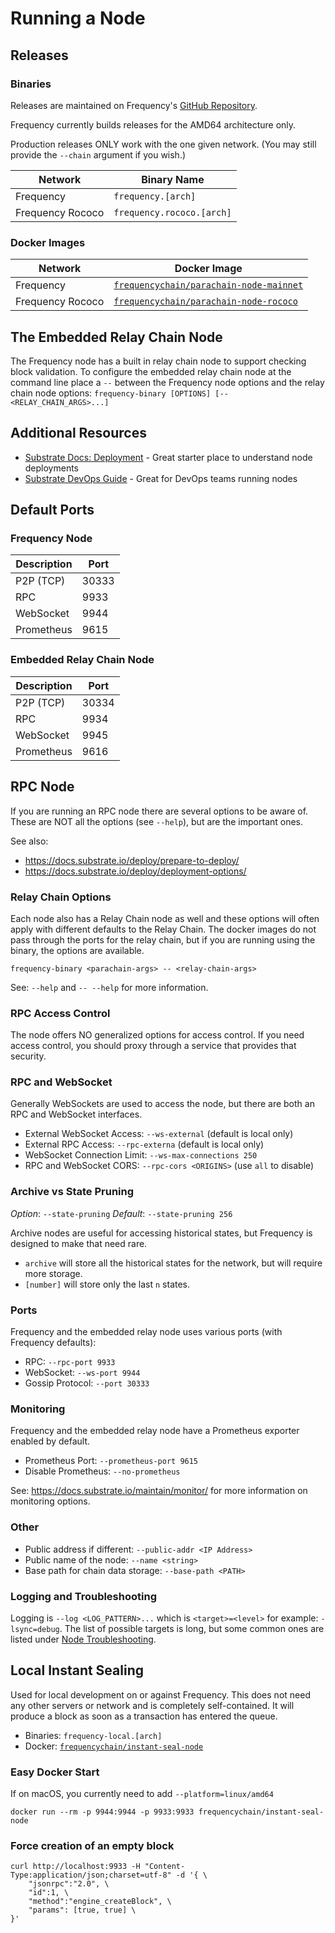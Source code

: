 # Running a Node

## Releases

### Binaries

Releases are maintained on Frequency's [GitHub Repository](https://github.com/LibertyDSNP/frequency/releases).

Frequency currently builds releases for the AMD64 architecture only.

Production releases ONLY work with the one given network. (You may still provide the `--chain` argument if you wish.)

| Network | Binary Name |
| --- | --- |
| Frequency |  `frequency.[arch]` |
| Frequency Rococo | `frequency.rococo.[arch]` |

### Docker Images

| Network | Docker Image |
| --- | --- |
| Frequency | [`frequencychain/parachain-node-mainnet`](https://hub.docker.com/r/frequencychain/parachain-node-mainnet) |
| Frequency Rococo | [`frequencychain/parachain-node-rococo`](https://hub.docker.com/r/frequencychain/parachain-node-rococo) |

## The Embedded Relay Chain Node

The Frequency node has a built in relay chain node to support checking block validation.
To configure the embedded relay chain node at the command line place a `--` between the Frequency node options and the relay chain node options: `frequency-binary [OPTIONS] [-- <RELAY_CHAIN_ARGS>...]`

## Additional Resources

- [Substrate Docs: Deployment](https://docs.substrate.io/deploy/) - Great starter place to understand node deployments
- [Substrate DevOps Guide](https://paritytech.github.io/devops-guide/) - Great for DevOps teams running nodes

## Default Ports

### Frequency Node

| Description | Port |
| --- | --- |
| P2P (TCP) | 30333 |
| RPC | 9933 |
| WebSocket | 9944 |
| Prometheus | 9615 |

### Embedded Relay Chain Node

| Description | Port |
| --- | --- |
| P2P (TCP) | 30334 |
| RPC | 9934 |
| WebSocket | 9945 |
| Prometheus | 9616 |

## RPC Node

If you are running an RPC node there are several options to be aware of.
These are NOT all the options (see `--help`), but are the important ones.

See also:
- https://docs.substrate.io/deploy/prepare-to-deploy/
- https://docs.substrate.io/deploy/deployment-options/

### Relay Chain Options

Each node also has a Relay Chain node as well and these options will often apply with different defaults to the Relay Chain.
The docker images do not pass through the ports for the relay chain, but if you are running using the binary, the options are available.

`frequency-binary <parachain-args> -- <relay-chain-args>`

See: `--help` and `-- --help` for more information.

### RPC Access Control

The node offers NO generalized options for access control.
If you need access control, you should proxy through a service that provides that security.

### RPC and WebSocket

Generally WebSockets are used to access the node, but there are both an RPC and WebSocket interfaces.

- External WebSocket Access: `--ws-external` (default is local only)
- External RPC Access: `--rpc-externa` (default is local only)
- WebSocket Connection Limit: `--ws-max-connections 250`
- RPC and WebSocket CORS: `--rpc-cors <ORIGINS>` (use `all` to disable)

### Archive vs State Pruning

*Option*: `--state-pruning`
*Default*: `--state-pruning 256`

Archive nodes are useful for accessing historical states, but Frequency is designed to make that need rare.

- `archive` will store all the historical states for the network, but will require more storage.
- `[number]` will store only the last `n` states.

### Ports

Frequency and the embedded relay node uses various ports (with Frequency defaults):

- RPC: `--rpc-port 9933`
- WebSocket: `--ws-port 9944`
- Gossip Protocol: `--port 30333`

### Monitoring

Frequency and the embedded relay node have a Prometheus exporter enabled by default.

- Prometheus Port: `--prometheus-port 9615`
- Disable Prometheus: `--no-prometheus`

See: https://docs.substrate.io/maintain/monitor/ for more information on monitoring options.

### Other

- Public address if different: `--public-addr <IP Address>`
- Public name of the node: `--name <string>`
- Base path for chain data storage: `--base-path <PATH>`

### Logging and Troubleshooting

Logging is `--log <LOG_PATTERN>...` which is `<target>=<level>` for example: `-lsync=debug`.
The list of possible targets is long, but some common ones are listed under [Node Troubleshooting](./Troubleshooting.md).

## Local Instant Sealing

Used for local development on or against Frequency.
This does not need any other servers or network and is completely self-contained.
It will produce a block as soon as a transaction has entered the queue.

- Binaries: `frequency-local.[arch]`
- Docker: [`frequencychain/instant-seal-node`](https://hub.docker.com/r/frequencychain/instant-seal-node)

### Easy Docker Start

If on macOS, you currently need to add `--platform=linux/amd64`

```
docker run --rm -p 9944:9944 -p 9933:9933 frequencychain/instant-seal-node
```

### Force creation of an empty block
```
curl http://localhost:9933 -H "Content-Type:application/json;charset=utf-8" -d '{ \
    "jsonrpc":"2.0", \
    "id":1, \
    "method":"engine_createBlock", \
    "params": [true, true] \
}'
```
